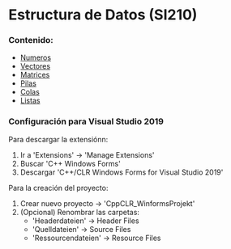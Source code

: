 # Estructura de Datos (SI210)

### Contenido:
- [Numeros](https://github.com/JoseAndresHV-UPSA/estructura-datos-si210/tree/master/NUMEROS)
- [Vectores](https://github.com/JoseAndresHV-UPSA/estructura-datos-si210/tree/master/VECTORES)
- [Matrices](https://github.com/JoseAndresHV-UPSA/estructura-datos-si210/tree/master/MATRICES)
- [Pilas](https://github.com/JoseAndresHV-UPSA/estructura-datos-si210/tree/master/PILAS)
- [Colas](https://github.com/JoseAndresHV-UPSA/estructura-datos-si210/tree/master/COLAS)
- [Listas](https://github.com/JoseAndresHV-UPSA/estructura-datos-si210/tree/master/LISTAS)

### Configuración para Visual Studio 2019
Para descargar la extensiónn:
 1. Ir a 'Extensions' -> 'Manage Extensions'
 2. Buscar 'C++ Windows Forms'
 3. Descargar 'C++/CLR Windows Forms for Visual Studio 2019'

Para la creación del proyecto:
 1. Crear nuevo proyecto -> 'CppCLR_WinformsProjekt'
 2. (Opcional) Renombrar las carpetas:
    - 'Headerdateien' -> Header Files
    - 'Quelldateien' -> Source Files
    - 'Ressourcendateien' -> Resource Files


